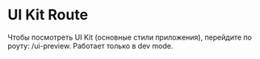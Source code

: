 # UI Kit Route
Чтобы посмотреть UI Kit (основные стили приложения), перейдите по роуту: /ui-preview. Работает только в dev mode.  